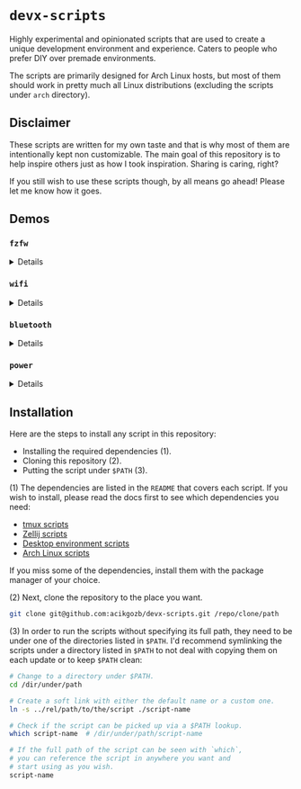 # `devx-scripts`

Highly experimental and opinionated scripts that are used to create a unique development environment and experience.
Caters to people who prefer DIY over premade environments.

The scripts are primarily designed for Arch Linux hosts, but most of them should work in pretty much all Linux distributions (excluding the scripts under `arch` directory).

## Disclaimer

These scripts are written for my own taste and that is why most of them are intentionally kept non customizable.
The main goal of this repository is to help inspire others just as how I took inspiration.
Sharing is caring, right?

If you still wish to use these scripts though, by all means go ahead!
Please let me know how it goes.

## Demos

### `fzfw`

<details>
    <video src="https://github.com/user-attachments/assets/d563ec74-f575-402f-8576-352bcac1a86a"></video>
</details>

### `wifi`

<details>
    <video src="https://github.com/user-attachments/assets/4f94b83a-36b5-4eb2-8c4e-a999335082d9"></video>
</details>

### `bluetooth`

<details>
    <video src="https://github.com/user-attachments/assets/3b22d8ad-81cf-4d21-a569-1735cc44db67"></video>
</details>

### `power`

<details>
    <img src="https://github.com/user-attachments/assets/97d85bc1-5a9c-4c04-b8a6-ac01d5a7b0ae" />
</details>

## Installation

Here are the steps to install any script in this repository:

- Installing the required dependencies (1).
- Cloning this repository (2).
- Putting the script under `$PATH` (3).

(1) The dependencies are listed in the `README` that covers each script.
If you wish to install, please read the docs first to see which dependencies you need:

- [tmux scripts](./tmux/README.md)
- [Zellij scripts](./zellij/README.md)
- [Desktop environment scripts](./de/README.md)
- [Arch Linux scripts](./arch/README.md)

If you miss some of the dependencies, install them with the package manager of your choice.

(2) Next, clone the repository to the place you want.

```bash
git clone git@github.com:acikgozb/devx-scripts.git /repo/clone/path
```

(3) In order to run the scripts without specifying its full path, they need to be under one of the directories listed in `$PATH`.
I'd recommend symlinking the scripts under a directory listed in `$PATH` to not deal with copying them on each update or to keep `$PATH` clean:

```bash
# Change to a directory under $PATH.
cd /dir/under/path

# Create a soft link with either the default name or a custom one.
ln -s ../rel/path/to/the/script ./script-name

# Check if the script can be picked up via a $PATH lookup.
which script-name  # /dir/under/path/script-name

# If the full path of the script can be seen with `which`,
# you can reference the script in anywhere you want and
# start using as you wish.
script-name
```

